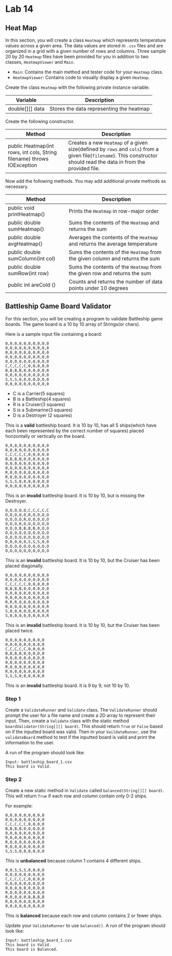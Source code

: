 # Lab 14

## Heat Map

In this section, you will create a class `Heatmap` which represents temperature values across a given area. The data values are stored in `.csv` files and are organized in a grid with a given number of rows and columns. Three sample 20 by 20 `Heatmap` files have been provided for you in addition to two classes, `HeatmapViewer` and `Main`.
- `Main`: Contains the main method and tester code for your `Heatmap` class.
- `HeatmapViewer`: Contains code  to visually display a given `Heatmap`.


Create the class `Heatmap` with the following private instance variable.

| Variable            | Description                              |
| ------------------- | ---------------------------------------- |
| double\[\]\[\] data | Stores the data representing the heatmap |

Create the following constructor.

| Method                                                                 | Description                                                                                                                                                           |
| ---------------------------------------------------------------------- | --------------------------------------------------------------------------------------------------------------------------------------------------------------------- |
| public Heatmap(int rows, int cols, String filename) throws IOException | Creates a new `Heatmap` of a given size(defined by `rows` and `cols`) from a given file(`filename`). This constructor should read the data in from the provided file. |

Now add the following methods. You may add additional private methods as necessary. 

| Method                           | Description                                                                  |
| -------------------------------- | ---------------------------------------------------------------------------- |
| public void printHeatmap()       | Prints the `Heatmap` in row-major order                                      |
| public double sumHeatmap()       | Sums the contents of the `Heatmap` and returns the sum                       |
| public double avgHeatmap()       | Averages the contents of the `Heatmap` and returns the average temperature   |
| public double sumColumn(int col) | Sums the contents of the `Heatmap` from the given column and returns the sum |
| public double sumRow(int row)    | Sums the contents of the `Heatmap` from the given row and returns the sum    |
| public int areCold ()            | Counts and returns the number of data points under 10 degrees                |

## Battleship Game Board Validator

For this section, you will be creating a program to validate Battleship game boards. The game board is a 10 by 10 array of Strings(or chars). 

Here is a sample input file containing a board: 

```
0,0,0,0,0,0,0,0,0,0
0,0,0,0,0,0,0,R,0,0
0,0,0,0,0,0,0,R,0,0
0,0,0,0,0,0,0,R,0,0
0,0,0,0,0,0,0,0,0,0
C,C,C,C,C,0,0,0,0,0
B,B,B,B,0,0,0,0,0,0
0,0,0,0,0,0,0,D,0,0
S,S,S,0,0,0,0,D,0,0
0,0,0,0,0,0,0,0,0,0
```

- C is a Carrier(5 squares)
- B is a Battleship(4 squares)
- R is a Cruiser(3 squares)
- S is a Submarine(3 squares)
- D is a Destroyer (2 squares)

This is a **valid** battleship board. It is 10 by 10, has all 5 ships(which have each been represented by the correct number of squares) placed horizontally or vertically on the board.

```
0,0,0,0,0,0,0,0,0,0
0,0,0,0,0,0,0,0,0,0
C,C,C,C,C,0,0,0,0,0
B,B,B,B,0,0,0,0,0,0
0,0,0,0,0,0,0,0,0,0
0,0,0,0,0,0,0,0,0,0
R,0,0,0,0,0,0,0,0,0
R,0,0,0,0,0,0,0,0,0
S,S,S,0,0,0,0,0,0,0
0,0,0,0,0,0,0,0,0,0
```

This is an **invalid** battleship board. It is 10 by 10, but is missing the Destroyer. 

```
O,O,O,O,O,C,C,C,C,C
O,O,O,O,O,R,O,O,O,O
O,O,O,O,R,O,O,O,O,O
O,O,O,R,O,O,O,O,O,O
O,O,O,B,B,B,B,0,O,O
O,O,O,O,O,O,O,O,O,O
O,O,O,O,O,O,O,O,O,O
D,0,0,0,0,S,S,S,0,0
D,O,O,O,O,O,O,O,O,O
O,O,O,O,O,O,O,O,O,O
```

This is an **invalid** battleship board. It is 10 by 10, but the Cruiser has been placed diagonally.

```
0,0,0,0,0,0,0,0,0,0
0,0,0,0,0,0,0,0,0,0
C,C,C,C,C,0,0,0,0,0
B,B,B,B,0,0,0,0,0,0
0,0,0,0,0,0,0,0,0,0
0,0,0,0,0,0,0,0,0,0
R,R,R,0,0,0,0,0,0,0
0,0,0,0,0,0,0,0,0,R
S,0,0,0,0,0,0,0,0,R
S,0,0,0,0,0,0,0,0,R
```

This is an **invalid** battleship board. It is 10 by 10, but the Cruiser has been placed twice.

```
0,0,0,0,0,0,0,0,0
0,0,0,0,0,0,0,0,0
C,C,C,C,C,0,0,0,0
B,B,B,B,0,0,0,D,0
0,0,0,0,0,0,0,D,0
0,0,0,0,0,0,0,0,0
R,0,0,0,0,0,0,0,0
R,0,0,0,0,0,0,0,0
S,S,S,0,0,0,0,0,0
```

This is an **invalid** battleship board. It is 9 by 9, not 10 by 10.


### Step 1

Create a `ValidateRunner` and `Validate` class. The `ValidateRunner` should prompt the user for a file name and create a 2D array to represent their input. Then, create a `Validate` class with the static method `boardValidator(String[][] board)`. This should return `True` or `False` based on if the inputted board was valid. Then in your `VaildateRunner`, use the `validateBoard` method to test if the inputted board is valid and print the information to the user.  

A run of the program should look like:

```
Input: battleship_board_1.csv
This board is Valid.
```


### Step 2

Create a new static method in `Validate` called `balanced(String[][] board)`. This will return `True` if each row and column contain only 0-2 ships.

For example:
```
0,0,0,0,0,0,0,0,0
0,0,0,0,0,0,0,0,0
C,C,C,C,C,0,0,0,0
B,B,B,B,0,0,0,D,0
0,0,0,0,0,0,0,D,0
R,0,0,0,0,0,0,0,0
R,0,0,0,0,0,0,0,0
R,0,0,0,0,0,0,0,0
S,S,S,0,0,0,0,0,0
```

This is **unbalanced** because column 1 contains 4 different ships. 

```
0,0,S,S,S,0,0,0,0
0,0,0,0,0,0,0,0,0
C,C,C,C,C,0,0,0,0
0,0,0,0,0,0,0,D,0
0,0,0,0,0,0,0,D,0
R,0,0,0,0,0,0,0,0
R,0,0,0,0,B,B,B,B
R,0,0,0,0,0,0,0,0
0,0,0,0,0,0,0,0,0
```

This is **balanced** because each row and column contains 2 or fewer ships.

Update your `ValidateRunner` to use `balanced()`. A run of the program should look like:

```
Input: battleship_board_1.csv
This board is Valid.
This board is Balanced.
```
